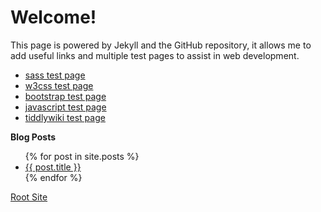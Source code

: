 # Welcome!

This page is powered by Jekyll and the GitHub repository, it allows me to add useful links and multiple test pages to assist in web development.
* [sass test page](http://github.hogwash.ga/index/html/sass)
* [w3css test page](http://github.hogwash.ga/index/html/w3css)
* [bootstrap test page](http://github.hogwash.ga/index/html/bootstrap)
* [javascript test page](http://github.hogwash.ga/index/html/javascript)
* [tiddlywiki test page](http://github.hogwash.ga/index/html/tiddlywiki)


**Blog Posts**
<ul>
  {% for post in site.posts %}
    <li>
      <a href="{{ post.url }}">{{ post.title }}</a>
    </li>
  {% endfor %}
</ul>

[Root Site](http://hogwash.ga/)
